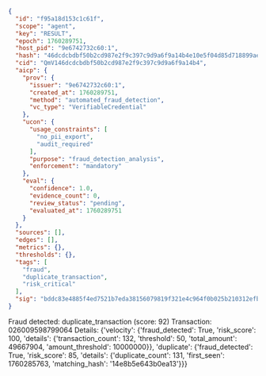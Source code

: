 ```json
{
  "id": "f95a18d153c1c61f",
  "scope": "agent",
  "key": "RESULT",
  "epoch": 1760289751,
  "host_pid": "9e6742732c60:1",
  "hash": "46dcdcbdbf50b2cd987e2f9c397c9d9a6f9a14b4e10e5f04d85d718899ae1d7e",
  "cid": "QmV146dcdcbdbf50b2cd987e2f9c397c9d9a6f9a14b4",
  "aicp": {
    "prov": {
      "issuer": "9e6742732c60:1",
      "created_at": 1760289751,
      "method": "automated_fraud_detection",
      "vc_type": "VerifiableCredential"
    },
    "ucon": {
      "usage_constraints": [
        "no_pii_export",
        "audit_required"
      ],
      "purpose": "fraud_detection_analysis",
      "enforcement": "mandatory"
    },
    "eval": {
      "confidence": 1.0,
      "evidence_count": 0,
      "review_status": "pending",
      "evaluated_at": 1760289751
    }
  },
  "sources": [],
  "edges": [],
  "metrics": {},
  "thresholds": {},
  "tags": [
    "fraud",
    "duplicate_transaction",
    "risk_critical"
  ],
  "sig": "bddc83e4885f4ed7521b7eda38156079819f321e4c964f0b025b210312efb19b"
}
```

Fraud detected: duplicate_transaction (score: 92)
Transaction: 026009598799064
Details: {'velocity': {'fraud_detected': True, 'risk_score': 100, 'details': {'transaction_count': 132, 'threshold': 50, 'total_amount': 49667904, 'amount_threshold': 10000000}}, 'duplicate': {'fraud_detected': True, 'risk_score': 85, 'details': {'duplicate_count': 131, 'first_seen': 1760285763, 'matching_hash': '14e8b5e643b0ea13'}}}